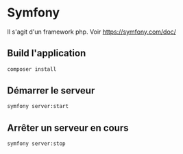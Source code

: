 # Symfony

Il s'agit d'un framework php. Voir https://symfony.com/doc/

## Build l'application

```bash
composer install
```

## Démarrer le serveur

```bash
symfony server:start
```

## Arrêter un serveur en cours

```bash
symfony server:stop
```

